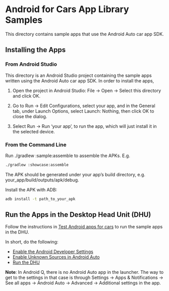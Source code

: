 # Android for Cars App Library Samples

This directory contains sample apps that use the Android Auto car app SDK.

## Installing the Apps

### From Android Studio

This directory is an Android Studio project containing the sample apps written using the Android Auto car app SDK. In order to install the apps,

1. Open the project in Android Studio: File -> Open -> Select this directory and click OK.

2. Go to Run -> Edit Configurations, select your app, and in the General tab, under Launch Options, select Launch: Nothing, then click OK to close the dialog.

3. Select Run -> Run ‘your app’, to run the app, which will just install it in the selected device.

### From the Command Line

Run ./gradlew :sample:assemble to assemble the APKs. E.g.

```bash
./gradlew :showcase:assemble
```

The APK should be generated under your app’s build directory, e.g. your_app/build/outputs/apk/debug.


Install the APK with ADB:

```bash
adb install -t path_to_your_apk
```



## Run the Apps in the Desktop Head Unit (DHU)

Follow the instructions in [Test Android apps for cars][1] to run the sample apps in the DHU.

In short, do the following:

* [Enable the Android Developer Settings][2]
* [Enable Unknown Sources in Android Auto][3]
* [Run the DHU][4]

**Note**: In Android Q, there is no Android Auto app in the launcher. The way to get to the settings in that case is through Settings -> Apps & Notifications -> See all apps -> Android Auto -> Advanced -> Additional settings in the app.


[1]: https://developer.android.com/training/cars/testing
[2]: https://developer.android.com/studio/debug/dev-options
[3]: https://developer.android.com/training/cars/testing#step1
[4]: https://developer.android.com/training/cars/testing#running-dhu
